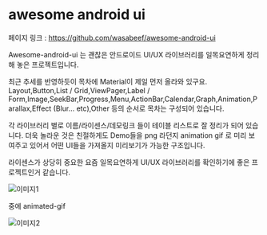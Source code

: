 # awesome android ui

페이지 링크 : https://github.com/wasabeef/awesome-android-ui

Awesome-android-ui 는 괜찮은 안드로이드 UI/UX 라이브러리를 일목요연하게 정리해 놓은 프로젝트입니다.

최근 추세를 반영하듯이 목차에 Material이 제일 먼저 올라와 있구요. Layout,Button,List / Grid,ViewPager,Label / Form,Image,SeekBar,Progress,Menu,ActionBar,Calendar,Graph,Animation,Parallax,Effect (Blur... etc),Other 등의 순서로 목차는 구성되어 있습니다.

각 라이브러리 별로 이름/라이센스/데모링크 들이 테이블 리스트로 잘 정리가 되어 있습니다. 더욱 놀라운 것은 친절하게도 Demo들을 png 라던지 animation gif 로 미리 보여주고 있어서 어떤 UI들을 가져올지 미리보기가 가능한 구조입니다.

라이센스가 상당히 중요한 요즘 일목요연하게 UI/UX 라이브러리를 확인하기에 좋은 프로젝트인거 같습니다.


![이미지1](img/001-06.png)

중에 animated-gif

![이미지2](https://github.com/wasabeef/awesome-android-ui/blob/master/art/Pull-to-Refresh.Rentals-Android.gif)
